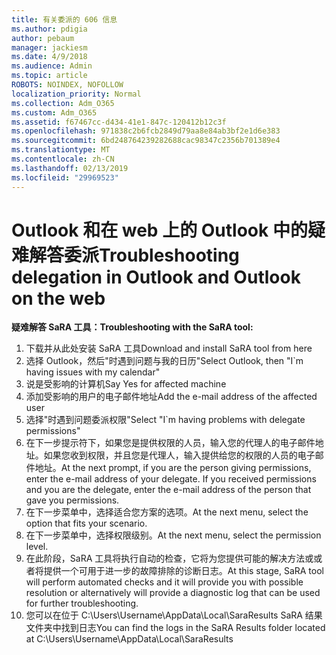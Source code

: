 ```yaml
---
title: 有关委派的 606 信息
ms.author: pdigia
author: pebaum
manager: jackiesm
ms.date: 4/9/2018
ms.audience: Admin
ms.topic: article
ROBOTS: NOINDEX, NOFOLLOW
localization_priority: Normal
ms.collection: Adm_O365
ms.custom: Adm_O365
ms.assetid: f67467cc-d434-41e1-847c-120412b12c3f
ms.openlocfilehash: 971838c2b6fcb2849d79aa8e84ab3bf2e1d6e383
ms.sourcegitcommit: 6bd248764239282688cac98347c2356b701389e4
ms.translationtype: MT
ms.contentlocale: zh-CN
ms.lasthandoff: 02/13/2019
ms.locfileid: "29969523"
---
```

# <a name="troubleshooting-delegation-in-outlook-and-outlook-on-the-web"></a><span data-ttu-id="33569-102">Outlook 和在 web 上的 Outlook 中的疑难解答委派</span><span class="sxs-lookup"><span data-stu-id="33569-102">Troubleshooting delegation in Outlook and Outlook on the web</span></span>

<span data-ttu-id="33569-103">**疑难解答 SaRA 工具：**</span><span class="sxs-lookup"><span data-stu-id="33569-103">**Troubleshooting with the SaRA tool:**</span></span>

1. <span data-ttu-id="33569-104">下载并从此处安装 SaRA 工具</span><span class="sxs-lookup"><span data-stu-id="33569-104">Download and install SaRA tool from here</span></span>
1. <span data-ttu-id="33569-105">选择 Outlook，然后"时遇到问题与我的日历"</span><span class="sxs-lookup"><span data-stu-id="33569-105">Select Outlook, then "I\`m having issues with my calendar"</span></span>
1. <span data-ttu-id="33569-106">说是受影响的计算机</span><span class="sxs-lookup"><span data-stu-id="33569-106">Say Yes for affected machine</span></span>
1. <span data-ttu-id="33569-107">添加受影响的用户的电子邮件地址</span><span class="sxs-lookup"><span data-stu-id="33569-107">Add the e-mail address of the affected user</span></span>
1. <span data-ttu-id="33569-108">选择"时遇到问题委派权限"</span><span class="sxs-lookup"><span data-stu-id="33569-108">Select "I\`m having problems with delegate permissions"</span></span>
1. <span data-ttu-id="33569-p101">在下一步提示符下，如果您是提供权限的人员，输入您的代理人的电子邮件地址。如果您收到权限，并且您是代理人，输入提供给您的权限的人员的电子邮件地址。</span><span class="sxs-lookup"><span data-stu-id="33569-p101">At the next prompt, if you are the person giving permissions, enter the e-mail address of your delegate. If you received permissions and you are the delegate, enter the e-mail address of the person that gave you permissions.</span></span>
1. <span data-ttu-id="33569-111">在下一步菜单中，选择适合您方案的选项。</span><span class="sxs-lookup"><span data-stu-id="33569-111">At the next menu, select the option that fits your scenario.</span></span> 
1. <span data-ttu-id="33569-112">在下一步菜单中，选择权限级别。</span><span class="sxs-lookup"><span data-stu-id="33569-112">At the next menu, select the permission level.</span></span>
1. <span data-ttu-id="33569-113">在此阶段，SaRA 工具将执行自动的检查，它将为您提供可能的解决方法或或者将提供一个可用于进一步的故障排除的诊断日志。</span><span class="sxs-lookup"><span data-stu-id="33569-113">At this stage, SaRA tool will perform automated checks and it will provide you with possible resolution or alternatively will provide a diagnostic log that can be used for further troubleshooting.</span></span>
1. <span data-ttu-id="33569-114">您可以在位于 C:\Users\Username\AppData\Local\SaraResults SaRA 结果文件夹中找到日志</span><span class="sxs-lookup"><span data-stu-id="33569-114">You can find the logs in the SaRA Results folder located at C:\Users\Username\AppData\Local\SaraResults</span></span>